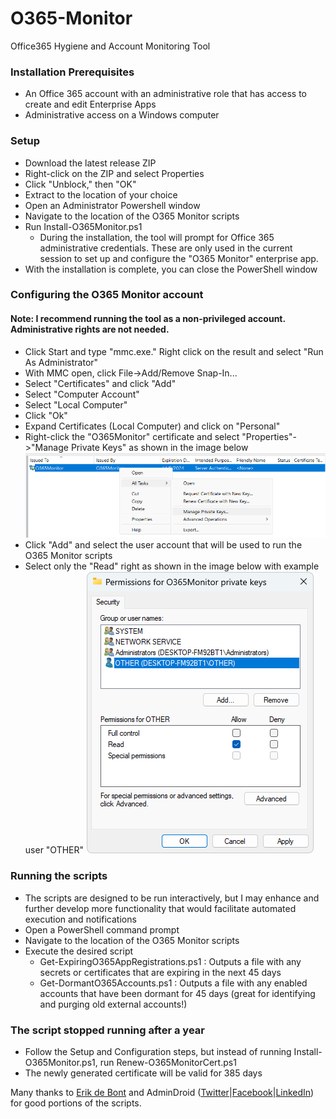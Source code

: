 # O365-Monitor
Office365 Hygiene and Account Monitoring Tool

### Installation Prerequisites
  - An Office 365 account with an administrative role that has access to create and edit Enterprise Apps
  - Administrative access on a Windows computer

### Setup
  - Download the latest release ZIP
  - Right-click on the ZIP and select Properties
  - Click "Unblock," then "OK"
  - Extract to the location of your choice
  - Open an Administrator Powershell window
  - Navigate to the location of the O365 Monitor scripts
  - Run Install-O365Monitor.ps1
    - During the installation, the tool will prompt for Office 365 administrative credentials.  These are only used in the current session to set up and configure the "O365 Monitor" enterprise app.
  - With the installation is complete, you can close the PowerShell window

### Configuring the O365 Monitor account
#### Note: I recommend running the tool as a non-privileged account.  Administrative rights are not needed.
  - Click Start and type "mmc.exe."  Right click on the result and select "Run As Administrator"
  - With MMC open, click File->Add/Remove Snap-In...
  - Select "Certificates" and click "Add"
  - Select "Computer Account"
  - Select "Local Computer"
  - Click "Ok"
  - Expand Certificates (Local Computer) and click on "Personal"
  - Right-click the "O365Monitor" certificate and select "Properties"->"Manage Private Keys" as shown in the image below
![alt text](https://github.com/Xorlent/O365-Monitor/blob/a3d76a7496205632041604d97adbfa896b07d338/PrivateCertPermissions.png "MMC Certificate Properties")
  - Click "Add" and select the user account that will be used to run the O365 Monitor scripts
  - Select only the "Read" right as shown in the image below with example user "OTHER"
![alt text](https://github.com/Xorlent/O365-Monitor/blob/1d84c5880f7efc114cf16b1ffc0b5d5100c84dd7/PrivateCertPermissions2.png "Certificate Permissions")

### Running the scripts
  - The scripts are designed to be run interactively, but I may enhance and further develop more functionality that would facilitate automated execution and notifications
  - Open a PowerShell command prompt
  - Navigate to the location of the O365 Monitor scripts
  - Execute the desired script
    - Get-ExpiringO365AppRegistrations.ps1 : Outputs a file with any secrets or certificates that are expiring in the next 45 days
    - Get-DormantO365Accounts.ps1 : Outputs a file with any enabled accounts that have been dormant for 45 days (great for identifying and purging old external accounts!)

### The script stopped running after a year
  - Follow the Setup and Configuration steps, but instead of running Install-O365Monitor.ps1, run Renew-O365MonitorCert.ps1
  - The newly generated certificate will be valid for 385 days

Many thanks to [Erik de Bont](https://github.com/erik-de-bont) and AdminDroid ([Twitter](https://twitter.com/admiindroid)|[Facebook](https://www.facebook.com/admindroid)|[LinkedIn](https://www.linkedin.com/company/admindroid/)) for good portions of the scripts.
